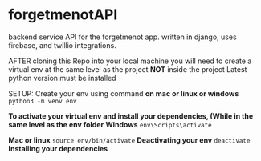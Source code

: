 # forgetmenotAPI
backend service API for the forgetmenot app. written in django, uses firebase, and twillio integrations.

AFTER cloning this Repo into your local machine you will need to create a virtual env at the same level as the project **NOT** inside the project
Latest python version must be installed

SETUP: 
Create your env using command 
**on mac or linux or windows**
`python3 -m venv env`

**To activate your virtual env and install your dependencies, (While in the same level as the env folder**
**Windows**
`env\Scripts\activate`

**Mac or linux**
`source env/bin/activate`
**Deactivating your env**
`deactivate`
**Installing your dependencies**
